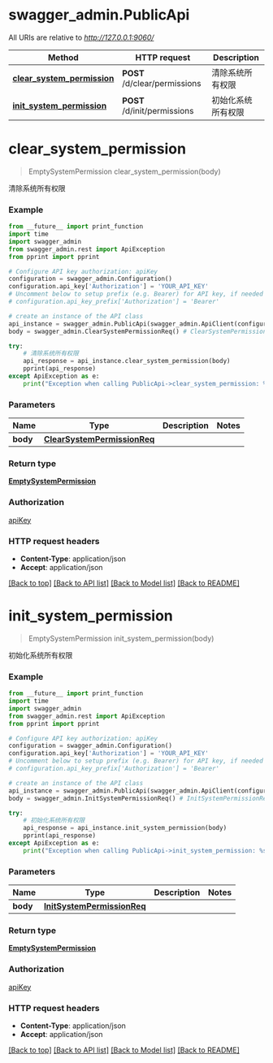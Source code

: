 # swagger_admin.PublicApi

All URIs are relative to *http://127.0.0.1:9060/*

Method | HTTP request | Description
------------- | ------------- | -------------
[**clear_system_permission**](PublicApi.md#clear_system_permission) | **POST** /d/clear/permissions | 清除系统所有权限
[**init_system_permission**](PublicApi.md#init_system_permission) | **POST** /d/init/permissions | 初始化系统所有权限

# **clear_system_permission**
> EmptySystemPermission clear_system_permission(body)

清除系统所有权限

### Example
```python
from __future__ import print_function
import time
import swagger_admin
from swagger_admin.rest import ApiException
from pprint import pprint

# Configure API key authorization: apiKey
configuration = swagger_admin.Configuration()
configuration.api_key['Authorization'] = 'YOUR_API_KEY'
# Uncomment below to setup prefix (e.g. Bearer) for API key, if needed
# configuration.api_key_prefix['Authorization'] = 'Bearer'

# create an instance of the API class
api_instance = swagger_admin.PublicApi(swagger_admin.ApiClient(configuration))
body = swagger_admin.ClearSystemPermissionReq() # ClearSystemPermissionReq | 

try:
    # 清除系统所有权限
    api_response = api_instance.clear_system_permission(body)
    pprint(api_response)
except ApiException as e:
    print("Exception when calling PublicApi->clear_system_permission: %s\n" % e)
```

### Parameters

Name | Type | Description  | Notes
------------- | ------------- | ------------- | -------------
 **body** | [**ClearSystemPermissionReq**](ClearSystemPermissionReq.md)|  | 

### Return type

[**EmptySystemPermission**](EmptySystemPermission.md)

### Authorization

[apiKey](../README.md#apiKey)

### HTTP request headers

 - **Content-Type**: application/json
 - **Accept**: application/json

[[Back to top]](#) [[Back to API list]](../README.md#documentation-for-api-endpoints) [[Back to Model list]](../README.md#documentation-for-models) [[Back to README]](../README.md)

# **init_system_permission**
> EmptySystemPermission init_system_permission(body)

初始化系统所有权限

### Example
```python
from __future__ import print_function
import time
import swagger_admin
from swagger_admin.rest import ApiException
from pprint import pprint

# Configure API key authorization: apiKey
configuration = swagger_admin.Configuration()
configuration.api_key['Authorization'] = 'YOUR_API_KEY'
# Uncomment below to setup prefix (e.g. Bearer) for API key, if needed
# configuration.api_key_prefix['Authorization'] = 'Bearer'

# create an instance of the API class
api_instance = swagger_admin.PublicApi(swagger_admin.ApiClient(configuration))
body = swagger_admin.InitSystemPermissionReq() # InitSystemPermissionReq | 

try:
    # 初始化系统所有权限
    api_response = api_instance.init_system_permission(body)
    pprint(api_response)
except ApiException as e:
    print("Exception when calling PublicApi->init_system_permission: %s\n" % e)
```

### Parameters

Name | Type | Description  | Notes
------------- | ------------- | ------------- | -------------
 **body** | [**InitSystemPermissionReq**](InitSystemPermissionReq.md)|  | 

### Return type

[**EmptySystemPermission**](EmptySystemPermission.md)

### Authorization

[apiKey](../README.md#apiKey)

### HTTP request headers

 - **Content-Type**: application/json
 - **Accept**: application/json

[[Back to top]](#) [[Back to API list]](../README.md#documentation-for-api-endpoints) [[Back to Model list]](../README.md#documentation-for-models) [[Back to README]](../README.md)

